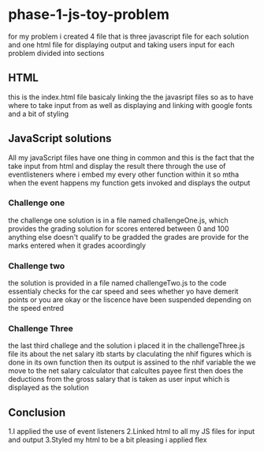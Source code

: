 # phase-1-js-toy-problem
 for my problem i created 4 file that is three javascript file for each solution
and one html file for displaying output  and taking users input for each problem 
divided into sections
## HTML
this is the index.html file
basicaly linking the the javasript files so as to have where to take input from
as well as displaying and linking with google fonts and a bit of styling 
## JavaScript solutions
All my javaScript files have one thing in common and this is the fact that the 
take input from html and display the result there through the use of eventlisteners
where i embed my every other function within it so mtha when the event happens my
function gets invoked and displays the output 
### Challenge one
the challenge one solution is in a file named challengeOne.js, which provides the 
grading solution for scores entered between 0 and 100 anything else doesn't qualify
to be gradded the grades are provide for the marks entered when it grades acoordingly
### Challenge two
the solution is provided in a file named challengeTwo.js to the code essentialy checks for 
the car speed and sees whether yo have demerit points or you are okay or the liscence have
been suspended depending on the speed entred
### Challenge Three
the last third challege and the solution i placed it in the challengeThree.js file its 
about the  net salary itb starts by claculating the nhif figures which is done in its 
own function then its output  is assined to the nhif variable 
the  we move to the net salary calculator that calcultes payee first then does the deductions
from the gross salary that is taken as user input  which is displayed as the solution

## Conclusion 
1.I applied the use of event listeners 
2.Linked html to all my JS files for input and output
3.Styled my html to be a bit pleasing i applied flex
